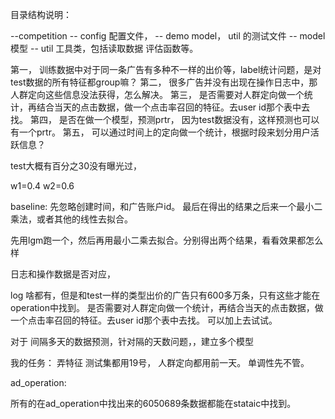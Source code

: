 
目录结构说明：

--competition
	-- config  配置文件，
	-- demo    model， util 的测试文件
	-- model   模型
	-- util    工具类，包括读取数据 评估函数等。



第一， 训练数据中对于同一条广告有多种不一样的出价等，label统计问题，是对test数据的所有特征都group嘛？
第二， 很多广告并没有出现在操作日志中，那人群定向这些信息没法获得，怎么解决。
第三， 是否需要对人群定向做一个统计，再结合当天的点击数据，做一个点击率召回的特征。去user id那个表中去找。
第四， 是否在做一个模型，预测prtr， 因为test数据没有，这样预测也可以有一个prtr。
第五，	可以通过时间上的定向做一个统计，根据时段来划分用户活跃信息？


test大概有百分之30没有曝光过，


w1=0.4   w2=0.6

baseline: 先忽略创建时间，和广告账户id。 最后在得出的结果之后来一个最小二乘法，或者其他的线性去拟合。

先用lgm跑一个，然后再用最小二乘去拟合。分别得出两个结果，看看效果都怎么样



日志和操作数据是否对应，

log 啥都有，但是和test一样的类型出价的广告只有600多万条，只有这些才能在operation中找到。
是否需要对人群定向做一个统计，再结合当天的点击数据，做一个点击率召回的特征。去user id那个表中去找。 可以加上去试试。

对于 间隔多天的数据预测，针对隔的天数问题，，建立多个模型

我的任务： 弄特征
测试集都用19号， 人群定向都用前一天。
单调性先不管。


ad_operation: 


所有的在ad_operation中找出来的6050689条数据都能在stataic中找到。

